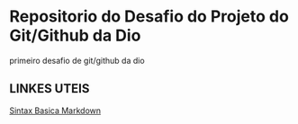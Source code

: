 # Repositorio do Desafio do Projeto do Git/Github da Dio
primeiro desafio de git/github da dio 

## LINKES UTEIS

[Sintax Basica Markdown](https://www.markdownguide.org)
